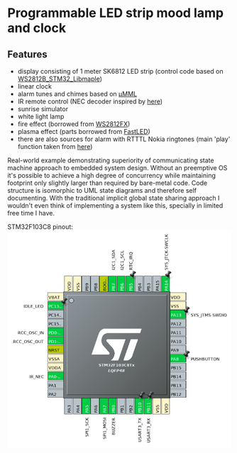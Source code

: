 Programmable LED strip mood lamp and clock
==========================================

Features
--------

 - display consisting of 1 meter SK6812 LED strip (control code based on [WS2812B_STM32_Libmaple](https://github.com/rogerclarkmelbourne/WS2812B_STM32_Libmaple))
 - linear clock
 - alarm tunes and chimes based on [μMML](https://github.com/protodomemusic/mmml) 
 - IR remote control (NEC decoder inspired by [here](https://github.com/albertyeh/STM32_NEC_Decode))
 - sunrise simulator
 - white light lamp
 - fire effect (borrowed from [WS2812FX](https://github.com/kitesurfer1404/WS2812FX))
 - plasma effect (parts borrowed from [FastLED](https://github.com/FastLED/FastLED))
 - there are also sources for alarm with RTTTL Nokia ringtones (main 'play' function taken from [here](https://github.com/granadaxronos/120-SONG_NOKIA_RTTTL_RINGTONE_PLAYER_FOR_ARDUINO_UNO))

Real-world example demonstrating superiority of communicating state machine approach to embedded system design.
Without an preemptive OS it's possible to achieve a high degree of concurrency while maintaining footprint only slightly
larger than required by bare-metal code. Code structure is isomorphic to UML state diagrams and therefore self documenting.
With the traditional implicit global state sharing approach I wouldn't even think of implementing a system like this, specially
in limited free time I have.

STM32F103C8 pinout:
![stm32_pinout](images/pinout.png)




